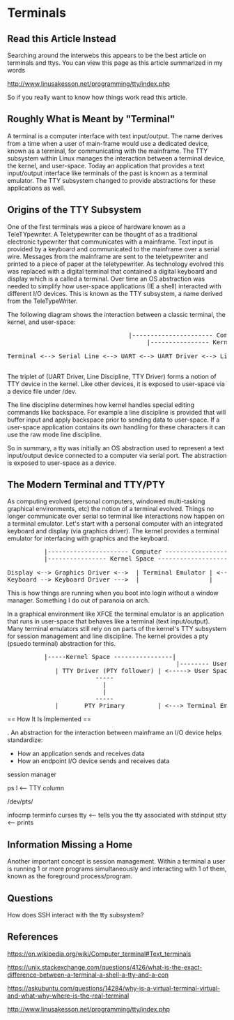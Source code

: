 # Terminals
## Read this Article Instead
Searching around the interwebs this appears to be the best article on terminals and ttys. You can view this page as this article summarized in my words

http://www.linusakesson.net/programming/tty/index.php

So if you really want to know how things work read this article.

## Roughly What is Meant by "Terminal"
A terminal is a computer interface with text input/output. The name derives from a time when a user of main-frame would use a dedicated device, known as a terminal, for communicating with the  mainframe. The TTY subsystem within Linux manages the interaction between a terminal device, the kernel, and user-space. Today an application that provides a text input/output interface like terminals of the past is known as a terminal emulator. The TTY subsystem changed to provide abstractions for these applications as well. 

## Origins of the TTY Subsystem
One of the first terminals was a piece of hardware known as a TeleTYpewriter. A Teletypewriter can be thought of as a traditional electronic typewriter that communicates with a mainframe. Text input is provided by a keyboard and communicated to the mainframe over a serial wire. Messages from the mainframe are sent to the teletypewriter and printed to a piece of paper at the teletypewriter. As technology evolved this was replaced with a digital terminal that contained a digital keyboard and display which is a called a terminal. Over time an OS abstraction was needed to simplify how user-space applications (IE a shell) interacted with different I/O devices. This is known as the TTY subsystem, a name derived from the TeleTypeWriter.

The following diagram shows the interaction between a classic terminal, the kernel, and user-space:

<pre>
                                 |---------------------- Computer ----------------------------------------|
                                      |---------------- Kernel Space -----------------------|
                                                                                             |--- User Space ---|
Terminal <--> Serial Line <--> UART <--> UART Driver <--> Line Discipline <--> TTY Driver <----> Applications

</pre>

The triplet of (UART Driver, Line Discipline, TTY Driver) forms a notion of TTY device in the kernel. Like other devices, it is exposed to user-space via a device file under /dev.

The line discipline determines how kernel handles special editing commands like backspace. For example a line discipline is provided that will buffer input and apply backspace prior to sending data to user-space. If a user-space application contains its own handling for these characters it can use the raw mode line discipline.

So in summary, a tty was initially an OS abstraction used to represent a text input/output device connected to a computer via serial port. The abstraction is exposed to user-space as a device.

## The Modern Terminal and TTY/PTY
As computing evolved (personal computers, windowed multi-tasking graphical environments, etc) the notion of a terminal evolved. Things no longer communicate over serial so terminal like interactions now happen on a terminal emulator. Let's start with a personal computer with an integrated keyboard and display (via graphics driver). The kernel provides a terminal emulator for interfacing with graphics and the keyboard.

<pre>
          |---------------------- Computer -----------------------------------------------------------------|
          |---------------- Kernel Space -------------------------------------------------------|
                                                                                                 |--- User Space ---| 
Display <--> Graphics Driver <-->  | Terminal Emulator | <--> Line Discipline <--> TTY Driver <----> Applications
Keyboard --> Keyboard Driver --->  |                   |
</pre>

This is how things are running when you boot into login without a window manager. Something I do out of paranoia on arch.

In a graphical environment like XFCE the terminal emulator is an application that runs in user-space that behaves like a terminal (text input/output). Many terminal emulators still rely on on parts of the kernel's TTY subsystem for session management and line discipline. The kernel provides a pty (psuedo terminal) abstraction for this.

<pre>
          |-----Kernel Space ----------------|
                                              |-------- User Space ------------------|
             | TTY Driver (PTY follower) | <-----> User Space Applications (IE Bash)
                        -----
                          |
                          |
                        -----
             |       PTY Primary         | <---> Terminal Emulator
</pre>

== How It Is Implemented ==

. An abstraction for the interaction between mainframe an I/O device helps standardize:
* How an application sends and receives data
* How an endpoint I/O device sends and receives data

session manager

ps l <-- TTY column

/dev/pts/

infocmp
terminfo
curses
tty <-- tells you the tty associated with stdinput
stty <-- prints

## Information Missing a Home
Another important concept is session management. Within a terminal a user is running 1 or more programs simultaneously and interacting with 1 of them, known as the foreground process/program.

## Questions
How does SSH interact with the tty subsystem?

## References
https://en.wikipedia.org/wiki/Computer_terminal#Text_terminals

https://unix.stackexchange.com/questions/4126/what-is-the-exact-difference-between-a-terminal-a-shell-a-tty-and-a-con

https://askubuntu.com/questions/14284/why-is-a-virtual-terminal-virtual-and-what-why-where-is-the-real-terminal

http://www.linusakesson.net/programming/tty/index.php
